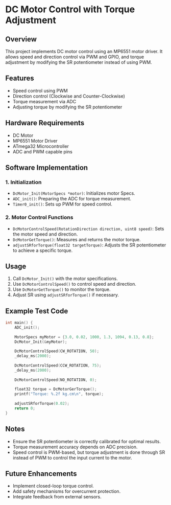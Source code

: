 # DC Motor Control with Torque Adjustment

## Overview
This project implements DC motor control using an MP6551 motor driver. It allows speed and direction control via PWM and GPIO, and torque adjustment by modifying the SR potentiometer instead of using PWM.

## Features
- Speed control using PWM
- Direction control (Clockwise and Counter-Clockwise)
- Torque measurement via ADC
- Adjusting torque by modifying the SR potentiometer

## Hardware Requirements
- DC Motor
- MP6551 Motor Driver
- ATmega32 Microcontroller
- ADC and PWM capable pins

## Software Implementation
### 1. Initialization
- `DcMotor_Init(MotorSpecs *motor)`: Initializes motor Specs.
- `ADC_init()`: Preparing the ADC for torque measurement.
- `Timer0_init()`: Sets up PWM for speed control.

### 2. Motor Control Functions
- `DcMotorControlSpeed(RotationDirection direction, uint8 speed)`: Sets the motor speed and direction.
- `DcMotorGetTorque()`: Measures and returns the motor torque.
- `adjustSRforTorque(float32 targetTorque)`: Adjusts the SR potentiometer to achieve a specific torque.

## Usage
1. Call `DcMotor_Init()` with the motor specifications.
2. Use `DcMotorControlSpeed()` to control speed and direction.
3. Use `DcMotorGetTorque()` to monitor the torque.
4. Adjust SR using `adjustSRforTorque()` if necessary.

## Example Test Code
```c
int main() {
    ADC_init(); 
       
    MotorSpecs myMotor = {3.0, 0.02, 1000, 1.3, 1094, 0.13, 0.8};
    DcMotor_Init(&myMotor);
    
    DcMotorControlSpeed(CW_ROTATION, 50);
    _delay_ms(2000);
    
    DcMotorControlSpeed(CCW_ROTATION, 75);
    _delay_ms(2000);
    
    DcMotorControlSpeed(NO_ROTATION, 0);
    
    float32 torque = DcMotorGerTorque();
    printf("Torque: %.2f kg.cm\n", torque);
    
    adjustSRforTorque(0.02);
    return 0;
}
```

## Notes
- Ensure the SR potentiometer is correctly calibrated for optimal results.
- Torque measurement accuracy depends on ADC precision.
- Speed control is PWM-based, but torque adjustment is done through SR instead of PWM to control the input current to the motor.

## Future Enhancements
- Implement closed-loop torque control.
- Add safety mechanisms for overcurrent protection.
- Integrate feedback from external sensors.

